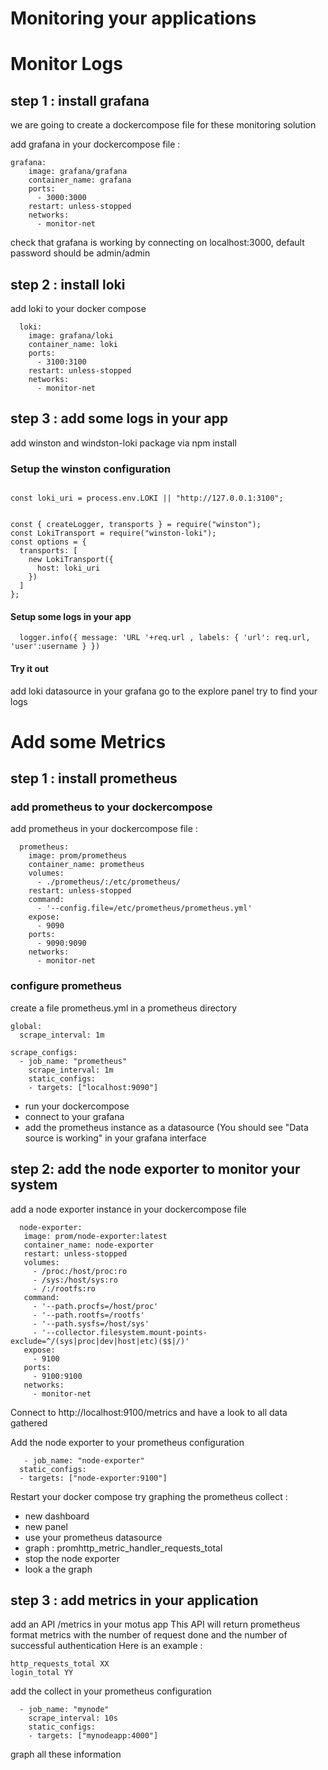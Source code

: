 # Monitoring your applications

# Monitor Logs

## step 1 : install grafana 

we are going to create a dockercompose file for these monitoring solution

add grafana in your dockercompose file :

```  
grafana:
    image: grafana/grafana
    container_name: grafana
    ports:
      - 3000:3000
    restart: unless-stopped
    networks:
      - monitor-net
```  

check that grafana is working by connecting on localhost:3000, default password should be admin/admin


## step 2 : install loki


add loki to your docker compose 
```
  loki:
    image: grafana/loki
    container_name: loki
    ports:
      - 3100:3100
    restart: unless-stopped
    networks:
      - monitor-net
```

## step 3 : add some logs in your app


add winston and windston-loki package via npm install 

### Setup the winston configuration 

```

const loki_uri = process.env.LOKI || "http://127.0.0.1:3100";


const { createLogger, transports } = require("winston");
const LokiTransport = require("winston-loki");
const options = {
  transports: [
    new LokiTransport({
      host: loki_uri
    })
  ]
};

```

#### Setup some logs in your app

```
  logger.info({ message: 'URL '+req.url , labels: { 'url': req.url, 'user':username } })

```

#### Try it out 

add loki datasource in your grafana
go to the explore panel
try to find your logs


# Add some Metrics

## step 1 : install prometheus


### add prometheus to your dockercompose

add prometheus in your dockercompose file :

```
  prometheus:
    image: prom/prometheus
    container_name: prometheus
    volumes:
      - ./prometheus/:/etc/prometheus/
    restart: unless-stopped
    command:
      - '--config.file=/etc/prometheus/prometheus.yml'
    expose:
      - 9090
    ports:
      - 9090:9090
    networks:
      - monitor-net
 ```
 
 
### configure prometheus


create a file prometheus.yml in a prometheus directory

```
global:
  scrape_interval: 1m

scrape_configs:
  - job_name: "prometheus"
    scrape_interval: 1m
    static_configs:
    - targets: ["localhost:9090"]

```
 
 - run your dockercompose
 - connect to your grafana
 - add the prometheus instance as a datasource (You should see "Data source is working" in your grafana interface

 
 ## step 2: add the node exporter to monitor your system
 
 
 add a node exporter instance in your dockercompose file 
 
 ```
   node-exporter:
    image: prom/node-exporter:latest
    container_name: node-exporter
    restart: unless-stopped
    volumes:
      - /proc:/host/proc:ro
      - /sys:/host/sys:ro
      - /:/rootfs:ro
    command:
      - '--path.procfs=/host/proc'
      - '--path.rootfs=/rootfs'
      - '--path.sysfs=/host/sys'
      - '--collector.filesystem.mount-points-exclude=^/(sys|proc|dev|host|etc)($$|/)'
    expose:
      - 9100
    ports:
      - 9100:9100
    networks:
      - monitor-net
   ```
   
   Connect to http://localhost:9100/metrics and have a look to all data gathered
   
   Add the node exporter to your prometheus configuration
   
  ```
     - job_name: "node-exporter"
    static_configs:
    - targets: ["node-exporter:9100"]
  ```
  
  Restart your docker compose
  try graphing the prometheus collect : 
  - new dashboard
  - new panel
  - use your prometheus datasource
  - graph :  promhttp_metric_handler_requests_total
  - stop the node exporter
  - look a the graph
  
 
  ## step 3 : add metrics in your application 
  
  
  add an API /metrics in your motus app
  This API will return prometheus format metrics with the number of request done and the number of successful authentication
  Here is an example :
  
  ```
  http_requests_total XX
  login_total YY
  ```


add the collect in your prometheus configuration 

```
  - job_name: "mynode"
    scrape_interval: 10s
    static_configs:
    - targets: ["mynodeapp:4000"]
```

graph all these information

